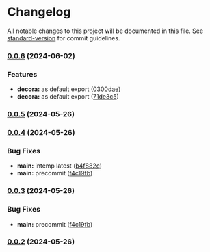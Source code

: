 # Changelog

All notable changes to this project will be documented in this file. See [standard-version](https://github.com/conventional-changelog/standard-version) for commit guidelines.

### [0.0.6](https://github.com/snomiao/decora/compare/v0.0.5...v0.0.6) (2024-06-02)

### Features

- **decora:** as default export ([0300dae](https://github.com/snomiao/decora/commit/0300daef1050cb730500457283563b18d4a0693a))
- **decora:** as default export ([71de3c5](https://github.com/snomiao/decora/commit/71de3c54839e0ea1dc46af0547e020fddde8acd5))

### [0.0.5](https://github.com/snomiao/decora/compare/v0.0.4...v0.0.5) (2024-05-26)

### [0.0.4](https://github.com/snomiao/decora/compare/v0.0.2...v0.0.4) (2024-05-26)

### Bug Fixes

- **main:** intemp latest ([b4f882c](https://github.com/snomiao/decora/commit/b4f882c3ff43abfb43ed93620fc8a4cac6f447a1))
- **main:** precommit ([f4c19fb](https://github.com/snomiao/decora/commit/f4c19fb5cd0896b90c4f5fffbee62ebf7ff2f0b1))

### [0.0.3](https://github.com/snomiao/decora/compare/v0.0.2...v0.0.3) (2024-05-26)

### Bug Fixes

- **main:** precommit ([f4c19fb](https://github.com/snomiao/decora/commit/f4c19fb5cd0896b90c4f5fffbee62ebf7ff2f0b1))

### [0.0.2](https://github.com/snomiao/decora/compare/v0.0.1...v0.0.2) (2024-05-26)
